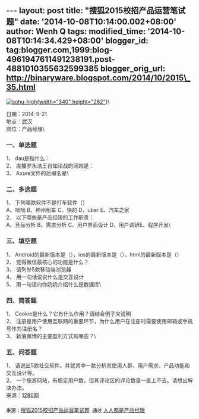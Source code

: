 --- layout: post title: "搜狐2015校招产品运营笔试题" date:
'2014-10-08T10:14:00.002+08:00' author: Wenh Q tags: modified\_time:
'2014-10-08T10:14:34.429+08:00' blogger\_id:
tag:blogger.com,1999:blog-4961947611491238191.post-4881010355632599385
blogger\_orig\_url: http://binaryware.blogspot.com/2014/10/2015\_35.html
---
[![sohu-high](http://image.woshipm.com/wp-files/2014/10/sohu-high.jpg){width="340"
height="262"}](http://image.woshipm.com/wp-files/2014/10/sohu-high.jpg)\
<div dir="ltr"
style="color: #303030; font-size: 14px; line-height: 20px; margin-top: 15px;">

日期：2014-9-21\
地点：武汉\
岗位：产品经理\
### 一、单选题

1、 dau是指什么：\
2、 直播罗永浩王自如论战的网站是：\
3、 Axure文件的后缀名是\
### 二、多选题

1、 下列哪款软件不是打车软件（）\
A、嘀嘀 B、神州租车 C、快的 D、uber E、汽车之家\
2、 以下哪些是产品经理的工作职责：\
A、竞品分析 B、需求分析 C、用户界面设计 D、用户调研E、程序开发\
### 三、填空题

1、 Android的最新版本是（），ios的最新版本是（），html的最新版本是（）\
2、 觉得微信最核心的功能是什么？\
3、 请列举5款移动端浏览器\
4、 用一句话说说什么是交互设计\
5、 用一句话向你奶奶介绍什么是数据库\
### 四、简答题

1、 Cookie是什么？它有什么作用？请结合例子来说明\
2、
注册是用户使用互联网的重要环节，为什么用户在注册时需要使用邮箱或手机号作为注册名？\
3、 新浪微博的主要盈利方式有哪些？\
### 五、问答题

1、
请说出5款社交软件。并就其中一款分析其使用人群、用户需求、产品功能和交互设计等。\
2、
一个旅游网站，有稳定用户数，但其评论区的评论数量一直上不去。请想出解决办法。\
来源：[1280网](http://www.dy1280.com/thread-616-1-1.html)\
\
<span
style="color: black; font-size: small; line-height: normal;">来源：</span>[搜狐2015校招产品运营笔试题](http://www.woshipm.com/zhichang/110245.html)<span
style="color: black; font-size: small; line-height: normal;">  </span><span
style="color: black; font-size: small; line-height: normal;">通过 </span>[人人都是产品经理](http://www.woshipm.com/)

</div>
